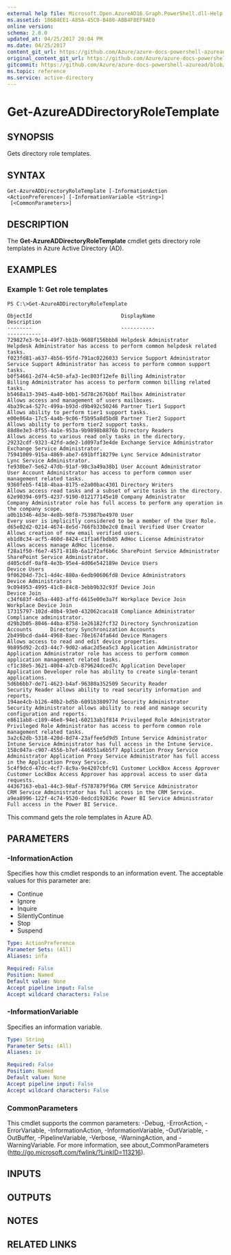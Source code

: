 ```yaml
---
external help file: Microsoft.Open.AzureAD16.Graph.PowerShell.dll-Help.xml
ms.assetid: 186B4EE1-A85A-45C0-B480-ABB4FBEF9AE0
online version:
schema: 2.0.0
updated_at: 04/25/2017 20:04 PM
ms.date: 04/25/2017
content_git_url: https://github.com/Azure/azure-docs-powershell-azuread/blob/QuasarSE-doc-1/Azure%20AD%20Cmdlets/AzureAD/v2preview/Get-AzureADDirectoryRoleTemplate.md
original_content_git_url: https://github.com/Azure/azure-docs-powershell-azuread/blob/QuasarSE-doc-1/Azure%20AD%20Cmdlets/AzureAD/v2preview/Get-AzureADDirectoryRoleTemplate.md
gitcommit: https://github.com/Azure/azure-docs-powershell-azuread/blob/c5cc449ee6e2b805fc85a9e05130b06b10899f67
ms.topic: reference
ms.service: active-directory
---
```


# Get-AzureADDirectoryRoleTemplate

## SYNOPSIS
Gets directory role templates.

## SYNTAX

```
Get-AzureADDirectoryRoleTemplate [-InformationAction <ActionPreference>] [-InformationVariable <String>]
 [<CommonParameters>]
```

## DESCRIPTION
The **Get-AzureADDirectoryRoleTemplate** cmdlet gets directory role templates in Azure Active Directory (AD).

## EXAMPLES

### Example 1: Get role templates
```
PS C:\>Get-AzureADDirectoryRoleTemplate

ObjectId                             DisplayName                             Description
--------                             -----------                             -----------
729827e3-9c14-49f7-bb1b-9608f156bbb8 Helpdesk Administrator                  Helpdesk Administrator has access to perform common helpdesk related tasks.
f023fd81-a637-4b56-95fd-791ac0226033 Service Support Administrator           Service Support Administrator has access to perform common support tasks.
b0f54661-2d74-4c50-afa3-1ec803f12efe Billing Administrator                   Billing Administrator has access to perform common billing related tasks.
b5468a13-3945-4a40-b0b1-5d78c2676bbf Mailbox Administrator                   Allows access and management of users mailboxes.
4ba39ca4-527c-499a-b93d-d9b492c50246 Partner Tier1 Support                   Allows ability to perform tier1 support tasks.
e00e864a-17c5-4a4b-9c06-f5b95a8d5bd8 Partner Tier2 Support                   Allows ability to perform tier2 support tasks.
88d8e3e3-8f55-4a1e-953a-9b9898b8876b Directory Readers                       Allows access to various read only tasks in the directory.
29232cdf-9323-42fd-ade2-1d097af3e4de Exchange Service Administrator          Exchange Service Administrator.
75941009-915a-4869-abe7-691bff18279e Lync Service Administrator              Lync Service Administrator.
fe930be7-5e62-47db-91af-98c3a49a38b1 User Account Administrator              User Account Administrator has access to perform common user management related tasks.
9360feb5-f418-4baa-8175-e2a00bac4301 Directory Writers                       Allows access read tasks and a subset of write tasks in the directory.
62e90394-69f5-4237-9190-012177145e10 Company Administrator                   Company Administrator role has full access to perform any operation in the company scope.
a0b1b346-4d3e-4e8b-98f8-753987be4970 User                                    Every user is implicitly considered to be a member of the User Role.
d65e02d2-0214-4674-8e5d-766fb330e2c0 Email Verified User Creator             Allows creation of new email verified users.
eb1d8c34-acf5-460d-8424-c1f1a6fbdb85 AdHoc License Administrator             Allows access manage AdHoc license.
f28a1f50-f6e7-4571-818b-6a12f2af6b6c SharePoint Service Administrator        SharePoint Service Administrator.
d405c6df-0af8-4e3b-95e4-4d06e542189e Device Users                            Device Users
9f06204d-73c1-4d4c-880a-6edb90606fd8 Device Administrators                   Device Administrators
9c094953-4995-41c8-84c8-3ebb9b32c93f Device Join                             Device Join
c34f683f-4d5a-4403-affd-6615e00e3a7f Workplace Device Join                   Workplace Device Join
17315797-102d-40b4-93e0-432062caca18 Compliance Administrator                Compliance administrator.
d29b2b05-8046-44ba-8758-1e26182fcf32 Directory Synchronization Accounts      Directory Synchronization Accounts
2b499bcd-da44-4968-8aec-78e1674fa64d Device Managers                         Allows access to read and edit device properties.
9b895d92-2cd3-44c7-9d02-a6ac2d5ea5c3 Application Administrator               Application Administrator role has access to perform common application management related tasks.
cf1c38e5-3621-4004-a7cb-879624dced7c Application Developer                   Application Developer role has ability to create single-tenant applications.
5d6b6bb7-de71-4623-b4af-96380a352509 Security Reader                         Security Reader allows ability to read security information and reports.
194ae4cb-b126-40b2-bd5b-6091b380977d Security Administrator                  Security Administrator allows ability to read and manage security configuration and reports.
e8611ab8-c189-46e8-94e1-60213ab1f814 Privileged Role Administrator           Privileged Role Administrator has access to perform common role management related tasks.
3a2c62db-5318-420d-8d74-23affee5d9d5 Intune Service Administrator            Intune Service Administrator has full access in the Intune Service.
158c047a-c907-4556-b7ef-446551a6b5f7 Application Proxy Service Administrator Application Proxy Service Administrator has full access in the Application Proxy Service.
5c4f9dcd-47dc-4cf7-8c9a-9e4207cbfc91 Customer LockBox Access Approver        Customer LockBox Access Approver has approval access to user data requests.
44367163-eba1-44c3-98af-f5787879f96a CRM Service Administrator               CRM Service Administrator has full access in the CRM Service.
a9ea8996-122f-4c74-9520-8edcd192826c Power BI Service Administrator          Full access in the Power BI Service.
```

This command gets the role templates in Azure AD.

## PARAMETERS

### -InformationAction
Specifies how this cmdlet responds to an information event. The acceptable values for this parameter are:

- Continue
- Ignore
- Inquire
- SilentlyContinue
- Stop
- Suspend

```yaml
Type: ActionPreference
Parameter Sets: (All)
Aliases: infa

Required: False
Position: Named
Default value: None
Accept pipeline input: False
Accept wildcard characters: False
```

### -InformationVariable
Specifies an information variable.

```yaml
Type: String
Parameter Sets: (All)
Aliases: iv

Required: False
Position: Named
Default value: None
Accept pipeline input: False
Accept wildcard characters: False
```

### CommonParameters
This cmdlet supports the common parameters: -Debug, -ErrorAction, -ErrorVariable, -InformationAction, -InformationVariable, -OutVariable, -OutBuffer, -PipelineVariable, -Verbose, -WarningAction, and -WarningVariable. For more information, see about_CommonParameters (http://go.microsoft.com/fwlink/?LinkID=113216).

## INPUTS

## OUTPUTS

## NOTES

## RELATED LINKS

